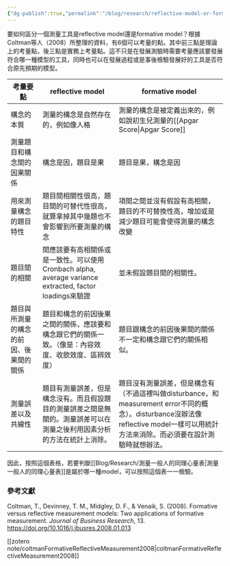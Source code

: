 ```yaml
---
{"dg-publish":true,"permalink":"/blog/research/reflective-model-or-formative-model/","title":"如何區分工具是reflective model或是formative model","tags":["measurement","guideline","reflective","formative","blog"]}
---
```



要如何區分一個測量工具是reflective model還是formative model？根據Coltman等人（2008）所整理的資料，有6個可以考量的點。其中前三點是理論上的考量點，後三點是實務上考量點。這不只是在發展測驗時需要考量應該要發展符合哪一種模型的工具，同時也可以在發展過程或是事後檢驗發展好的工具是否符合原先預期的模型。

| 考量要點                | reflective model                                                                  | formative model                                                                                                       |
| ------------------- | --------------------------------------------------------------------------------- | --------------------------------------------------------------------------------------------------------------------- |
| 構念的本質               | 測量的構念是自然存在的，例如像人格                                                                 | 測量的構念是被定義出來的，例如說初生兒測量的[[Apgar Score\|Apgar Score]]                                                                                 |
| 測量題目和構念間的因果關係       | 構念是因，題目是果                                                                         | 題目是果，構念是因                                                                                                             |
| 用來測量構念的題目特性         | 題目間相關性很高，題目間的可替代性很高，就算拿掉其中幾題也不會影響到所要測量的構念                                         | 項間之間並沒有假設有高相關，題目的不可替換性高，增加或是減少題目可能會使得測量的構念改變                                                                          |
| 題目間的相關              | 間應該要有高相關係或是一致性。可以使用Cronbach alpha, average variance extracted, factor loadings來驗證 | 並未假設題目間的相關性。                                                                                                          |
| 題目與所測量的構念的前因、後果間的關係 | 題目和構念的前因後果之間的關係，應該要和構念跟它們的關係一致。（像是：內容效度、收歛效度、區辨效度）                                | 題目跟構念的前因後果間的關係不一定和構念跟它們的關係相似。                                                                                         |
| 測量誤差以及共線性           | 題目有測量誤差，但是構念沒有。而且假設題目的測量誤差之間是無關的。測量誤差可以在測量之後利用因素分析的方法在統計上消除。                      | 題目沒有測量誤差，但是構念有（不過這裡叫做disturbance，和measurement error不同的概念）。disturbance沒辦法像reflective model一樣可以用統計方法來消除。而必須要在設計測驗時就想辦法。 |

因此，按照這個表格，若要判斷[[Blog/Research/測量一般人的同理心量表\|測量一般人的同理心量表]]是屬於哪一種model，可以按照這個表一一檢驗。

### 參考文獻

Coltman, T., Devinney, T. M., Midgley, D. F., & Venaik, S. (2008). Formative versus reflective measurement models: Two applications of formative measurement. *Journal of Business Research*, 13. <https://doi.org/10.1016/j.jbusres.2008.01.013>

[[zotero note/coltmanFormativeReflectiveMeasurement2008\|coltmanFormativeReflectiveMeasurement2008]]

